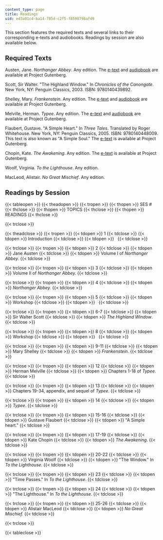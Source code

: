 ```yaml
---
content_type: page
title: Readings
uid: ed3a01c4-ba14-785d-c2f5-f8590798afd9
---
```


This section features the required texts and several links to their corresponding e-texts and audiobooks. Readings by session are also available below.

Required Texts
--------------

Austen, Jane. _Northanger Abbey_. Any edition. The [e-text](http://www.gutenberg.org/etext/121) and [audiobook](http://www.gutenberg.org/etext/20682) are available at Project Gutenberg.

Scott, Sir Walter. "The Highland Window." In _Chronicles of the Canongate_. New York, NY: Penguin Classics, 2003. ISBN: 9780140439892.

Shelley, Mary. _Frankenstein_. Any edition. The [e-text](http://www.gutenberg.org/etext/84) and [audiobook](http://www.gutenberg.org/etext/6542) are available at Project Gutenberg.

Melville, Herman. _Typee_. Any edition. The [e-text](http://www.gutenberg.org/etext/84) and [audiobook](http://www.gutenberg.org/etext/6542) are available at Project Gutenberg.

Flaubert, Gustave. "A Simple Heart." In _Three Tales_. Translated by Roger Whitehouse. New York, NY: Penguin Classics, 2005. ISBN: 9780140448009. This text is also known as "A Simple Soul." The [e-text](http://www.gutenberg.org/etext/1253) is available at Project Gutenberg.

Chopin, Kate. _The Awakening_. Any edition. The [e-text](http://www.gutenberg.org/etext/160) is available at Project Gutenberg.

Woolf, Virginia. _To the Lighthouse_. Any edition.

MacLeod, Alistair. _No Great Mischief_. Any edition.

Readings by Session
-------------------

{{< tableopen >}}
{{< theadopen >}}
{{< tropen >}}
{{< thopen >}}
SES #
{{< thclose >}}
{{< thopen >}}
TOPICS
{{< thclose >}}
{{< thopen >}}
READINGS
{{< thclose >}}

{{< trclose >}}

{{< theadclose >}}
{{< tropen >}}
{{< tdopen >}}
1
{{< tdclose >}}
{{< tdopen >}}
Introduction
{{< tdclose >}}
{{< tdopen >}}
 
{{< tdclose >}}

{{< trclose >}}
{{< tropen >}}
{{< tdopen >}}
2
{{< tdclose >}}
{{< tdopen >}}
Jane Austen
{{< tdclose >}}
{{< tdopen >}}
Volume I of _Northanger Abbey._
{{< tdclose >}}

{{< trclose >}}
{{< tropen >}}
{{< tdopen >}}
3
{{< tdclose >}}
{{< tdopen >}}
Volume II of _Northanger Abbey._
{{< tdclose >}}

{{< trclose >}}
{{< tropen >}}
{{< tdopen >}}
4
{{< tdclose >}}
{{< tdopen >}}
_Northanger Abbey._
{{< tdclose >}}

{{< trclose >}}
{{< tropen >}}
{{< tdopen >}}
5
{{< tdclose >}}
{{< tdopen >}}
Workshop
{{< tdclose >}}
{{< tdopen >}}
 
{{< tdclose >}}

{{< trclose >}}
{{< tropen >}}
{{< tdopen >}}
6-7
{{< tdclose >}}
{{< tdopen >}}
Sir Walter Scott
{{< tdclose >}}
{{< tdopen >}}
_The Highland Window_.
{{< tdclose >}}

{{< trclose >}}
{{< tropen >}}
{{< tdopen >}}
8
{{< tdclose >}}
{{< tdopen >}}
Workshop
{{< tdclose >}}
{{< tdopen >}}
 
{{< tdclose >}}

{{< trclose >}}
{{< tropen >}}
{{< tdopen >}}
9-11
{{< tdclose >}}
{{< tdopen >}}
Mary Shelley
{{< tdclose >}}
{{< tdopen >}}
_Frankenstein_.
{{< tdclose >}}

{{< trclose >}}
{{< tropen >}}
{{< tdopen >}}
12
{{< tdclose >}}
{{< tdopen >}}
Herman Melville
{{< tdclose >}}
{{< tdopen >}}
Chapters 1-18 of _Typee_.
{{< tdclose >}}

{{< trclose >}}
{{< tropen >}}
{{< tdopen >}}
13
{{< tdclose >}}
{{< tdopen >}}
Chapters 19-34, appendix, and sequel of _Typee_.
{{< tdclose >}}

{{< trclose >}}
{{< tropen >}}
{{< tdopen >}}
14
{{< tdclose >}}
{{< tdopen >}}
_Typee_.
{{< tdclose >}}

{{< trclose >}}
{{< tropen >}}
{{< tdopen >}}
15-16
{{< tdclose >}}
{{< tdopen >}}
Gustave Flaubert
{{< tdclose >}}
{{< tdopen >}}
"A Simple heart."
{{< tdclose >}}

{{< trclose >}}
{{< tropen >}}
{{< tdopen >}}
17-19
{{< tdclose >}}
{{< tdopen >}}
Kate Chopin
{{< tdclose >}}
{{< tdopen >}}
_The Awakening_.
{{< tdclose >}}

{{< trclose >}}
{{< tropen >}}
{{< tdopen >}}
20-22
{{< tdclose >}}
{{< tdopen >}}
Virginia Woolf
{{< tdclose >}}
{{< tdopen >}}
"The Window." In _To the Lighthouse_.
{{< tdclose >}}

{{< trclose >}}
{{< tropen >}}
{{< tdopen >}}
23
{{< tdclose >}}
{{< tdopen >}}
"Time Passes." In _To the Lighthouse_.
{{< tdclose >}}

{{< trclose >}}
{{< tropen >}}
{{< tdopen >}}
24
{{< tdclose >}}
{{< tdopen >}}
"The Lighthouse." In _To the Lighthouse_.
{{< tdclose >}}

{{< trclose >}}
{{< tropen >}}
{{< tdopen >}}
25-26
{{< tdclose >}}
{{< tdopen >}}
Alistair MacLeod
{{< tdclose >}}
{{< tdopen >}}
_No Great Mischief._
{{< tdclose >}}

{{< trclose >}}

{{< tableclose >}}